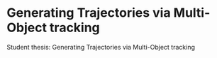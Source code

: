 # Generating Trajectories via Multi-Object tracking
Student thesis: Generating Trajectories via Multi-Object tracking
